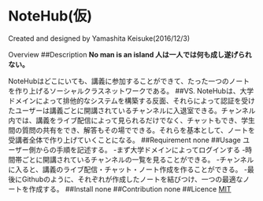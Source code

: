 NoteHub(仮)
=====

Created and designed by Yamashita Keisuke(2016/12/3)

Overview
##Description
**No man is an island 人は一人では何も成し遂げられない。**

NoteHubはどこにいても、講義に参加することができて、たった一つのノートを作り上げるソーシャルクラスネットワークである。
##VS.
NoteHubは、大学ドメインによって排他的なシステムを構築する反面、それらによって認証を受けたユーザーは講義ごとに開講されているチャンネルに入退室できる。チャンネル内では、講義をライブ配信によって見られるだけでなく、チャットもでき、学生間の質問の共有をでき、解答もその場でできる。それらを基本として、ノートを受講者全体で作り上げていくことになる。
##Requirement
none
##Usage
ユーザー側からの手順を記述する。
-まず大学ドメインによってログインする
-時間帯ごとに開講されているチャンネルの一覧を見ることができる。
-チャンネルに入ると、講義のライブ配信・チャット・ノート作成を作ることができる。
-最後にGithubのように、それぞれが作成したノートを結びつけ、一つの最適なノートを作成する。
##Install
none
##Contribution
none
##Licence
[MIT](https://github.com/tcnksm/tool/blob/master/LICENCE)
